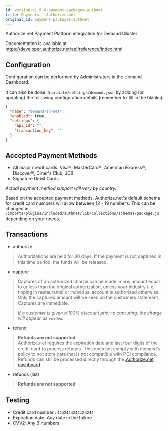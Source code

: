 ```yaml
---
id: version-v1.5.0-payment-packages-authnet
title: Payments - Authorize.net
original_id: payment-packages-authnet
---
```

    
Authorize.net Payment Platform integration for Demand Cluster

Documentation is available at <https://developer.authorize.net/api/reference/index.html>

## Configuration

Configuration can be performed by Administrators in the demand Dashboard.

It can also be done in `private/settings/demand.json` by adding (or updating) the following configuration details (remember to fill in the blanks):

```json
{
  "name": "demand-th-net",
  "enabled": true,
  "settings": {
    "api_id": "",
    "transaction_key": ""
  }
}
```

## Accepted Payment Methods

-   All major credit cards: Visa®, MasterCard®, American Express®, Discover®, Diner's Club, JCB
-   Signature Debit Cards

_Actual payment method support will vary by country._

Based on the accepted payment methods, Authorize.net's default schema for credit card numbers will allow between 12 - 19 numbers. This can be changed in `/imports/plugins/included/authnet/lib/collections/schemas/package.js` depending on your needs.

## Transactions

-   authorize

> Authorizations are held for 30 days. If the payment is not captured in this time period, the funds will be released.

-   capture

> Captures of an authorized charge can be made in any amount equal to or less than the original authorization, unless your industry (i.e. tipping in restaurants) or individual account is authorized otherwise. Only the captured amount will be seen on the customers statement. Captures are immediate.
> 
> _If a customer is given a 100% discount prior to capturing, the charge will appear as `voided`._

-   refund

> **Refunds are not supported**  
> Authorize.net requires the expiration date and last four digits of the credit card to process refunds. This does not comply with demand's policy to not store data that is not compatible with PCI compliance. Refunds can still be processed directly through the [Authorize.net dashboard](https://account.authorize.net/).

-   refunds (list)

> **Refunds are not supported**

## Testing

-   Credit card number : `4242424242424242`
-   Expiration date: Any date in the future
-   CVV2: Any 3 numbers
